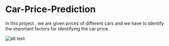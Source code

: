 # Car-Price-Prediction
In this project , we are given prices of different cars and we have to identify the important factors for identifying the car price.

![alt text](https://user-images.githubusercontent.com/91171166/151691982-9410150c-b8b2-4116-a5c4-e6a0499e0d66.png)


